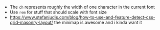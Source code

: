 - The `ch` represents roughly the width of one character in the current font
- Use `rem` for stuff that should scale with font size
- <https://www.stefanjudis.com/blog/how-to-use-and-feature-detect-css-grid-masonry-layout/>
    the minimap is awesome and i kinda want it
